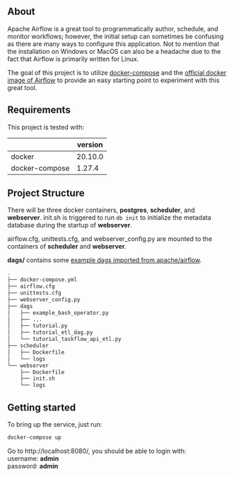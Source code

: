 ## About

Apache Airflow is a great tool to programmatically author, schedule, and monitor workflows; however, the initial setup can sometimes be confusing as there are many ways to configure this application. Not to mention that the installation on Windows or MacOS can also be a headache due to the fact that Airflow is primarily written for Linux.

The goal of this project is to utilize [docker-compose](https://docs.docker.com/compose/) and the [official docker image of Airflow](https://hub.docker.com/r/apache/airflow) to provide an easy starting point to experiment with this great tool.


## Requirements

This project is tested with:

|               | version |
| ------------  | --------| 
| docker        | 20.10.0 | 
| docker-compose| 1.27.4  | 


## Project Structure

There will be three docker containers, **postgres**, **scheduler**, and **webserver**. init.sh is triggered to run ```db init``` to initialize the metadata database during the startup of **webserver**.

airflow.cfg, unittests.cfg, and webserver_config.py are mounted to the containers of **scheduler** and **webserver**.

**dags/** contains some [example dags imported from apache/airflow](https://github.com/apache/airflow/tree/master/airflow/example_dags).

```bash
.
├── docker-compose.yml
├── airflow.cfg
├── unittests.cfg
├── webserver_config.py
├── dags
│   ├── example_bash_operator.py
│   ├── ...
│   ├── tutorial.py
│   ├── tutorial_etl_dag.py
│   └── tutorial_taskflow_api_etl.py
├── scheduler
│   ├── Dockerfile
│   └── logs
└── webserver
    ├── Dockerfile
    ├── init.sh
    └── logs
```


## Getting started

To bring up the service, just run:

```bash
docker-compose up
```
Go to http://localhost:8080/, you should be able to login with: <br />
username: **admin** <br />
password: **admin** 
